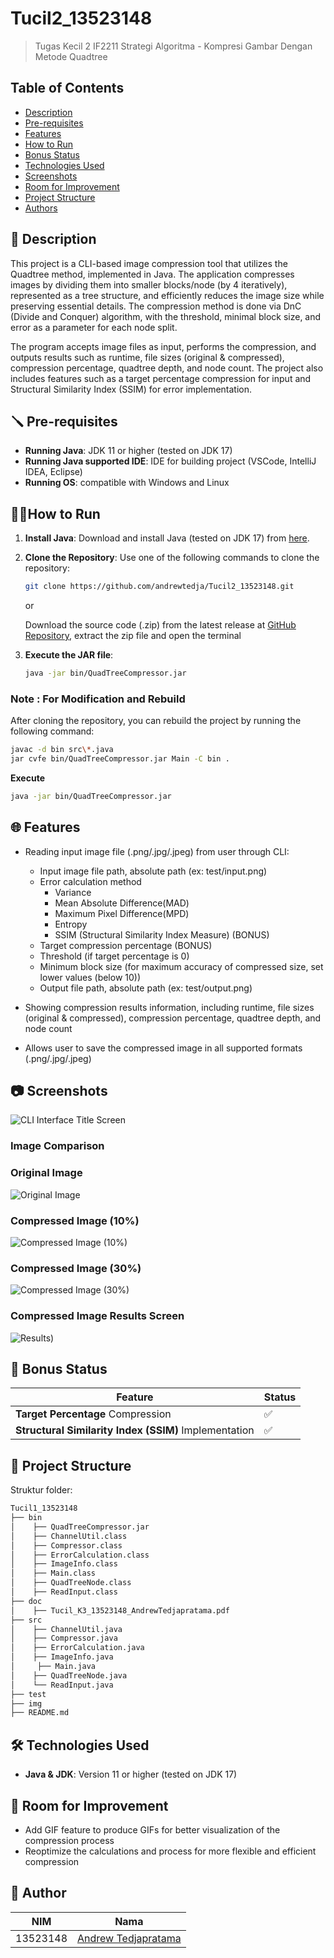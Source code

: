 # Tucil2_13523148

> Tugas Kecil 2 IF2211 Strategi Algoritma - Kompresi Gambar Dengan Metode Quadtree

## Table of Contents

-   [Description](#description)
-   [Pre-requisites](#pre-requisites)
-   [Features](#features)
-   [How to Run](#how-to-run)
-   [Bonus Status](#bonus-status)
-   [Technologies Used](#technologies-used)
-   [Screenshots](#screenshots)
-   [Room for Improvement](#room-for-improvement)
-   [Project Structure](#project-structure)
-   [Authors](#authors)

## 📝 Description

This project is a CLI-based image compression tool that utilizes the Quadtree method, implemented in Java. The application compresses images by dividing them into smaller blocks/node (by 4 iteratively), represented as a tree structure, and efficiently reduces the image size while preserving essential details. The compression method is done via DnC (Divide and Conquer) algorithm, with the threshold, minimal block size, and error as a parameter for each node split.

The program accepts image files as input, performs the compression, and outputs results such as runtime, file sizes (original & compressed), compression percentage, quadtree depth, and node count. The project also includes features such as a target percentage compression for input and Structural Similarity Index (SSIM) for error implementation.

## 🪛 Pre-requisites

-   **Running Java**: JDK 11 or higher (tested on JDK 17)
-   **Running Java supported IDE**: IDE for building project (VSCode, IntelliJ IDEA, Eclipse)
-   **Running OS**: compatible with Windows and Linux

## 🏃‍♂️How to Run

1. **Install Java**: Download and install Java (tested on JDK 17) from [here](https://www.oracle.com/java/technologies/downloads/).
2. **Clone the Repository**: Use one of the following commands to clone the repository:

    ```bash
    git clone https://github.com/andrewtedja/Tucil2_13523148.git
    ```

    or

    Download the source code (.zip) from the latest release at [GitHub Repository](https://github.com/andrewtedja/Tucil2_13523148), extract the zip file and open the terminal

3. **Execute the JAR file**:

    ```bash
    java -jar bin/QuadTreeCompressor.jar
    ```

### Note : For Modification and Rebuild

After cloning the repository, you can rebuild the project by running the following command:

```bash
javac -d bin src\*.java
jar cvfe bin/QuadTreeCompressor.jar Main -C bin .
```

**Execute**

```bash
java -jar bin/QuadTreeCompressor.jar
```

## 🌐 Features

-   Reading input image file (.png/.jpg/.jpeg) from user through CLI:

    -   Input image file path, absolute path (ex: test/input.png)
    -   Error calculation method
        -   Variance
        -   Mean Absolute Difference(MAD)
        -   Maximum Pixel Difference(MPD)
        -   Entropy
        -   SSIM (Structural Similarity Index Measure) (BONUS)
    -   Target compression percentage (BONUS)
    -   Threshold (if target percentage is 0)
    -   Minimum block size (for maximum accuracy of compressed size, set lower values (below 10))
    -   Output file path, absolute path (ex: test/output.png)

-   Showing compression results information, including runtime, file sizes (original & compressed), compression percentage, quadtree depth, and node count
-   Allows user to save the compressed image in all supported formats (.png/.jpg/.jpeg)

## 📷 Screenshots

![CLI Interface Title Screen](./img/title.png)

### Image Comparison

### Original Image

![Original Image](./img/original.jpg)

### Compressed Image (10%)

![Compressed Image (10%)](./img/compressed1.jpg)

### Compressed Image (30%)

![Compressed Image (30%)](./img/compressed2.jpg)

### Compressed Image Results Screen

![Results)](./img/results.png)

## 🎁 Bonus Status

| Feature                                               | Status |
| ----------------------------------------------------- | ------ |
| **Target Percentage** Compression                     | ✅     |
| **Structural Similarity Index (SSIM)** Implementation | ✅     |

## 📁 Project Structure

Struktur folder:

```bash
Tucil1_13523148
├── bin
│    ├── QuadTreeCompressor.jar
│    ├── ChannelUtil.class
│    ├── Compressor.class
│    ├── ErrorCalculation.class
│    ├── ImageInfo.class
│    ├── Main.class
│    ├── QuadTreeNode.class
│    ├── ReadInput.class
├── doc
│    ├── Tucil_K3_13523148_AndrewTedjapratama.pdf
├── src
│    ├── ChannelUtil.java
│    ├── Compressor.java
│    ├── ErrorCalculation.java
│    ├── ImageInfo.java
│     ├── Main.java
│    ├── QuadTreeNode.java
│    └── ReadInput.java
├── test
├── img
├── README.md

```

## 🛠️ Technologies Used

-   **Java & JDK**: Version 11 or higher (tested on JDK 17)

## 🚧 Room for Improvement

-   Add GIF feature to produce GIFs for better visualization of the compression process
-   Reoptimize the calculations and process for more flexible and efficient compression

## 🪪 Author

| NIM      | Nama                                                  |
| -------- | ----------------------------------------------------- |
| 13523148 | [Andrew Tedjapratama](https://github.com/andrewtedja) |

